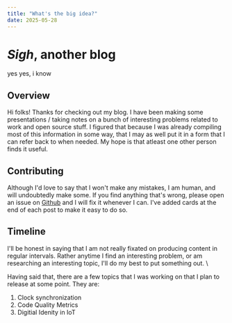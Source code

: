 ```yaml
---
title: "What's the big idea?"
date: 2025-05-28
---
```

# *Sigh*, another blog

yes yes, i know

## Overview

Hi folks! Thanks for checking out my blog. I have been making some presentations
/ taking notes on a bunch of interesting problems related to work and open
source stuff. I figured that because I was already compiling most of this
information in some way, that I may as well put it in a form that I can refer
back to when needed. My hope is that atleast one other person finds it useful.

## Contributing

Although I'd love to say that I won't make any mistakes, I am human, and will
undoubtedly make some. If you find anything that's wrong, please open an issue
on [Github](https://github.com/jdeinum/blog/issues) and I will fix it whenever I
can. I've added cards at the end of each post to make it easy to do so.


## Timeline

I'll be honest in saying that I am not really fixated on producing content in
regular intervals. Rather anytime I find an interesting problem, or am
researching an interesting topic, I'll do my best to put something out. \

Having said that, there are a few topics that I was working on that I plan to
release at some point. They are:
1. Clock synchronization
2. Code Quality Metrics
3. Digitial Idenity in IoT
